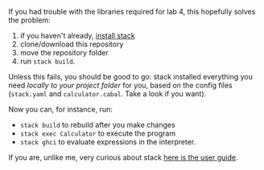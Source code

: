If you had trouble with the libraries required for lab 4, this hopefully solves the problem:

1. if you haven't already, [install stack](https://www.haskell.org/downloads/#stack)
2. clone/download this repository
3. move the repository folder
4. run `stack build`.

Unless this fails, you should be good to go: stack installed everything you need _locally to your project folder_ for you, based on the config files (`stack.yaml` and `calculator.cabal`. Take a look if you want). 

Now you can, for instance, run:

- `stack build` to rebuild after you make changes
- `stack exec Calculator` to execute the program
- `stack ghci` to evaluate expressions in the interpreter.

If you are, unlike me, very curious about stack [here is the user guide](https://docs.haskellstack.org/en/stable/GUIDE/).

